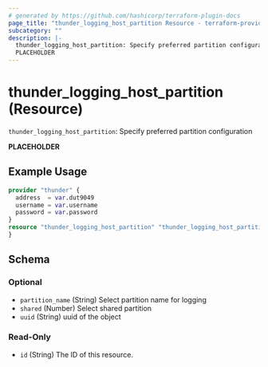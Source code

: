 ```yaml
---
# generated by https://github.com/hashicorp/terraform-plugin-docs
page_title: "thunder_logging_host_partition Resource - terraform-provider-thunder"
subcategory: ""
description: |-
  thunder_logging_host_partition: Specify preferred partition configuration
  PLACEHOLDER
---
```


# thunder_logging_host_partition (Resource)

`thunder_logging_host_partition`: Specify preferred partition configuration

__PLACEHOLDER__

## Example Usage

```terraform
provider "thunder" {
  address  = var.dut9049
  username = var.username
  password = var.password
}
resource "thunder_logging_host_partition" "thunder_logging_host_partition" {
}
```

<!-- schema generated by tfplugindocs -->
## Schema

### Optional

- `partition_name` (String) Select partition name for logging
- `shared` (Number) Select shared partition
- `uuid` (String) uuid of the object

### Read-Only

- `id` (String) The ID of this resource.


